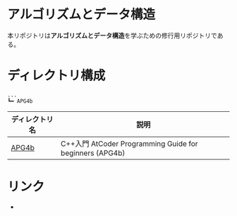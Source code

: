 # アルゴリズムとデータ構造

本リポジトリは**アルゴリズムとデータ構造**を学ぶための修行用リポジトリである。

# ディレクトリ構成

```
...
┗━ APG4b
```

| ディレクトリ名                   | 説明                                                    |
| ------------------------- | ----------------------------------------------------- |
| [APG4b](./APG4b/APG4b.md) | C++入門 AtCoder Programming Guide for beginners (APG4b) |

# リンク

- 
